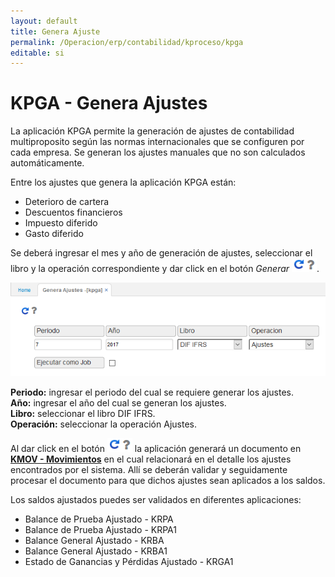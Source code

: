 ```yaml
---
layout: default
title: Genera Ajuste
permalink: /Operacion/erp/contabilidad/kproceso/kpga
editable: si
---
```


# KPGA - Genera Ajustes

La aplicación KPGA permite la generación de ajustes de contabilidad multiproposito según las normas internacionales que se configuren por cada empresa. Se generan los ajustes manuales que no son calculados automáticamente.  

Entre los ajustes que genera la aplicación KPGA están:  

* Deterioro de cartera
* Descuentos financieros
* Impuesto diferido
* Gasto diferido

Se deberá ingresar el mes y año de generación de ajustes, seleccionar el libro y la operación correspondiente y dar click en el botón _Generar_ ![](actualizar.png).  


![](kpga.png)

**Periodo:** ingresar el periodo del cual se requiere generar los ajustes.  
**Año:** ingresar el año del cual se generan los ajustes.  
**Libro:** seleccionar el libro DIF IFRS.  
**Operación:** seleccionar la operación Ajustes.  

Al dar click en el botón ![](actualizar.png) la aplicación generará un documento en [**KMOV - Movimientos**](http://docs.oasiscom.com/Operacion/erp/contabilidad/kmovimient/kmov) en el cual relacionará en el detalle los ajustes encontrados por el sistema. Allí se deberán validar y seguidamente procesar el documento para que dichos ajustes sean aplicados a los saldos.  

Los saldos ajustados puedes ser validados en diferentes aplicaciones:  

* Balance de Prueba Ajustado - KRPA
* Balance de Prueba Ajustado - KRPA1
* Balance General Ajustado  - KRBA
* Balance General Ajustado  - KRBA1
* Estado de Ganancias y Pérdidas Ajustado - KRGA1



